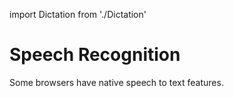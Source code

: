 import Dictation from './Dictation'

# Speech Recognition

Some browsers have native speech to text features.

<Dictation />

